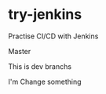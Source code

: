 try-jenkins
==============================
Practise CI/CD with Jenkins 

Master

This is dev branchs

I'm Change something
